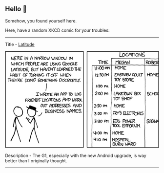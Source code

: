 ## Hello 👀

Somehow, you found yourself here.

Here, have a random XKCD comic for your troubles:

-----------------------------------

Title - [Latitude](https://xkcd.com/596)

![Latitude](./random_comic.png)

Description - The G1, especially with the new Android upgrade, is way better than I originally thought.

-----------------------------------